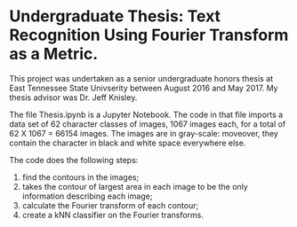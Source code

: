 # Undergraduate Thesis: Text Recognition Using Fourier Transform as a Metric.

This project was undertaken as a senior undergraduate honors thesis at East Tennessee State Univserity between August 2016 and May 2017. My thesis advisor was Dr. Jeff Knisley.

The file Thesis.ipynb is a Jupyter Notebook. The code in that file imports a data set of 62 character classes of images, 1067 images each, for a total of 62 X 1067 = 66154 images. The images are in gray-scale: moveover, they contain the character in black and white space everywhere else. 

The code does the following steps:
  1) find the contours in the images;
  2) takes the contour of largest area in each image to be the only information describing each image;
  3) calculate the Fourier transform of each contour;
  4) create a kNN classifier on the Fourier transforms.
